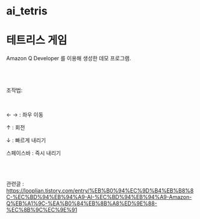 # ai_tetris
<h1>테트리스 게임</h1>
Amazon Q Developer 를 이용해 생성한 데모 프로그램.
<br><br><br><br>
<p>조작법:</p>
<br>
<p>← → : 좌우 이동</p>
<p>↑ : 회전</p>
<p>↓ : 빠르게 내리기</p>
<p>스페이스바 : 즉시 내리기</p>
<br><br>

관련글 : <a href="https://looplian.tistory.com/entry/%EB%B0%94%EC%9D%B4%EB%B8%8C-%EC%BD%94%EB%94%A9-AI-%EC%BD%94%EB%94%A9-Amazon-Q%EB%A1%9C-%EA%B0%84%EB%8B%A8%ED%9E%88-%EC%8B%9C%EC%9E%91">https://looplian.tistory.com/entry/%EB%B0%94%EC%9D%B4%EB%B8%8C-%EC%BD%94%EB%94%A9-AI-%EC%BD%94%EB%94%A9-Amazon-Q%EB%A1%9C-%EA%B0%84%EB%8B%A8%ED%9E%88-%EC%8B%9C%EC%9E%91</a>

